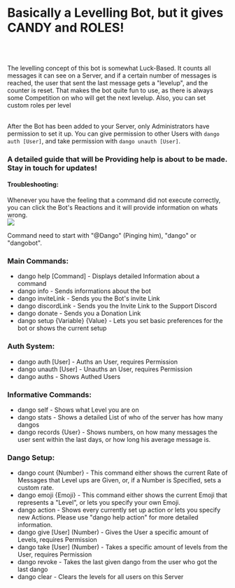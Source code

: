 <h1>Basically a Levelling Bot, but it gives CANDY and ROLES!</h1>

<br />
<link href="https://fonts.googleapis.com/css?family=Montserrat|Poppins|Roboto" rel="stylesheet">
<style>
  .bot-name {
  	font-family: Montserrat !important;
  }
</style>
<br />

The levelling concept of this bot is somewhat Luck-Based. It counts all messages it can see on a Server, and if a certain  number of messages is reached, the user that sent the last message gets a "levelup", and the counter is reset.
That makes the bot quite fun to use, as there is always some Competition on who will get the next levelup.
Also, you can set custom roles per level

<br />
After the Bot has been added to your Server, only Administrators have permission to set it up.
You can give permission to other Users with <code>dango auth [User]</code>, and take permission with <code>dango unauth [User]</code>. 
<br />

<h3>A detailed guide that will be Providing help is about to be made. Stay in touch for updates!</h3>

<h4>Troubleshooting:</h4>
Whenever you have the feeling that a command did not execute correctly, you can click the Bot's Reactions and it will provide information on whats wrong.
<br />
<img src="https://i.imgur.com/uUukSvQ.png"></img>

Command need to start with "@Dango" (Pinging him), "dango" or "dangobot".

<h3>Main Commands:</h3>
<ul>
  <li>dango help [Command] - Displays detailed Information about a command</li>
  <li>dango info - Sends informations about the bot</li>
  <li>dango inviteLink - Sends you the Bot's invite Link</li>
  <li>dango discordLink - Sends you the Invite Link to the Support Discord</li>
  <li>dango donate - Sends you a Donation Link</li>
  <li>dango setup {Variable} {Value} - Lets you set basic preferences for the bot or shows the current setup</li>
</ul>

<h3>Auth System:</h3>
<ul>
  <li>dango auth [User] - Auths an User, requires Permission</li>
  <li>dango unauth [User] - Unauths an User, requires Permission</li>
  <li>dango auths - Shows Authed Users</li>
</ul>

<h3>Informative Commands:</h3>
<ul>
  <li>dango self - Shows what Level you are on</li>
  <li>dango stats - Shows a detailed List of who of the server has how many dangos</li>
  <li>dango records {User} - Shows numbers, on how many messages the user sent within the last days, or how long his average message is.</li>
</ul>

<h3>Dango Setup:</h3>
<ul>
  <li>dango count {Number} - This command either shows the current Rate of Messages that Level ups are Given, or, if a Number is Specified, sets a custom rate.</li>
  <li>dango emoji {Emoji} - This command either shows the current Emoji that represents a "Level", or lets you specify your own Emoji.</li>
  <li>dango action - Shows every currently set up action or lets you specify new Actions. Please use "dango help action" for more detailed information.</li>
  <li>dango give [User] (Number) - Gives the User a specific amount of Levels, requires Permission</li>
  <li>dango take [User] (Number) - Takes a specific amount of levels from the User, requires Permission</li>
  <li>dango revoke - Takes the last given dango from the user who got the last dango</li>
  <li>dango clear - Clears the levels for all users on this Server</li>
</ul>
